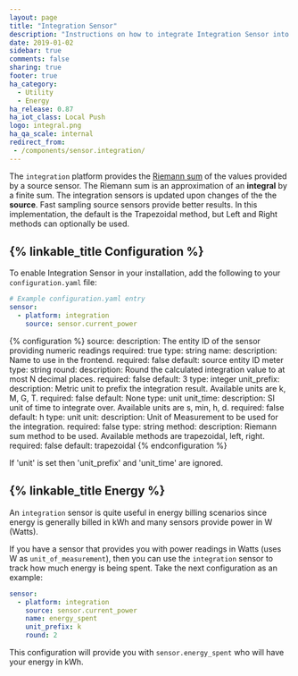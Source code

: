 ```yaml
---
layout: page
title: "Integration Sensor"
description: "Instructions on how to integrate Integration Sensor into Home Assistant."
date: 2019-01-02
sidebar: true
comments: false
sharing: true
footer: true
ha_category:
  - Utility
  - Energy
ha_release: 0.87
ha_iot_class: Local Push
logo: integral.png
ha_qa_scale: internal
redirect_from:
 - /components/sensor.integration/
---
```


The `integration` platform provides the [Riemann sum](https://en.wikipedia.org/wiki/Riemann_sum) of the values provided by a source sensor. The Riemann sum is an approximation of an **integral** by a finite sum. The integration sensors is updated upon changes of the the **source**. Fast sampling source sensors provide better results. In this implementation, the default is the Trapezoidal method, but Left and Right methods can optionally be used.

## {% linkable_title Configuration %}

To enable Integration Sensor in your installation, add the following to your `configuration.yaml` file:

```yaml
# Example configuration.yaml entry
sensor:
  - platform: integration
    source: sensor.current_power
```

{% configuration %}
source:
  description: The entity ID of the sensor providing numeric readings
  required: true
  type: string
name:
  description: Name to use in the frontend.
  required: false
  default: source entity ID meter
  type: string
round:
  description: Round the calculated integration value to at most N decimal places.
  required: false
  default: 3
  type: integer
unit_prefix:
  description: Metric unit to prefix the integration result. Available units are k, M, G, T.
  required: false
  default: None
  type: unit
unit_time:
  description: SI unit of time to integrate over. Available units are s, min, h, d.
  required: false
  default: h
  type: unit
unit:
  description: Unit of Measurement to be used for the integration.
  required: false
  type: string
method:
  description: Riemann sum method to be used. Available methods are trapezoidal, left, right.
  required: false
  default: trapezoidal
{% endconfiguration %}

If 'unit' is set then 'unit_prefix' and 'unit_time' are ignored.

## {% linkable_title Energy %}

An `integration` sensor is quite useful in energy billing scenarios since energy is generally billed in kWh and many sensors provide power in W (Watts).

If you have a sensor that provides you with power readings in Watts (uses W as `unit_of_measurement`), then you can use the `integration` sensor to track how much energy is being spent. Take the next configuration as an example:

```yaml
sensor:
  - platform: integration
    source: sensor.current_power
    name: energy_spent
    unit_prefix: k
    round: 2
```

This configuration will provide you with `sensor.energy_spent` who will have your energy in kWh.
